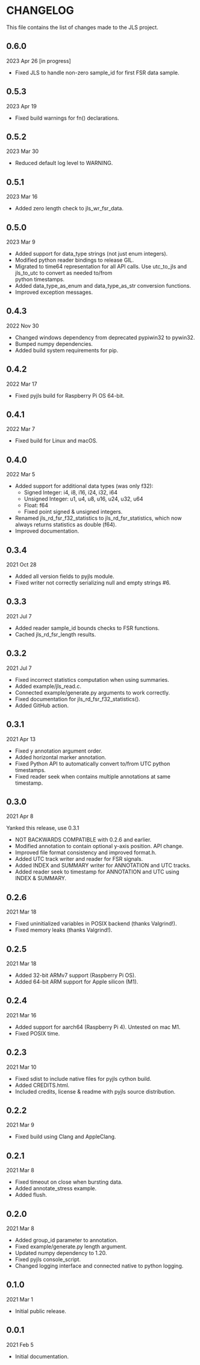 
# CHANGELOG

This file contains the list of changes made to the JLS project.


## 0.6.0

2023 Apr 26 [in progress]

* Fixed JLS to handle non-zero sample_id for first FSR data sample.


## 0.5.3

2023 Apr 19

* Fixed build warnings for fn() declarations.


## 0.5.2

2023 Mar 30

* Reduced default log level to WARNING.


## 0.5.1

2023 Mar 16

* Added zero length check to jls_wr_fsr_data.


## 0.5.0

2023 Mar 9

* Added support for data_type strings (not just enum integers).
* Modified python reader bindings to release GIL.
* Migrated to time64 representation for all API calls.
  Use utc_to_jls and jls_to_utc to convert as needed to/from  
  python timestamps.  
* Added data_type_as_enum and data_type_as_str conversion functions.
* Improved exception messages.


## 0.4.3

2022 Nov 30

* Changed windows dependency from deprecated pypiwin32 to pywin32.
* Bumped numpy dependencies.
* Added build system requirements for pip.


## 0.4.2

2022 Mar 17

* Fixed pyjls build for Raspberry Pi OS 64-bit.


## 0.4.1

2022 Mar 7

* Fixed build for Linux and macOS.


## 0.4.0

2022 Mar 5

* Added support for additional data types (was only f32):
  * Signed Integer: i4, i8, i16, i24, i32, i64
  * Unsigned Integer: u1, u4, u8, u16, u24, u32, u64
  * Float: f64
  * Fixed point signed & unsigned integers.
* Renamed jls_rd_fsr_f32_statistics to jls_rd_fsr_statistics, which now
  always returns statistics as double (f64). 
* Improved documentation.


## 0.3.4

2021 Oct 28

* Added all version fields to pyjls module.
* Fixed writer not correctly serializing null and empty strings #6.


## 0.3.3

2021 Jul 7

*   Added reader sample_id bounds checks to FSR functions.
*   Cached jls_rd_fsr_length results.


## 0.3.2

2021 Jul 7

*   Fixed incorrect statistics computation when using summaries.
*   Added example/jls_read.c.
*   Connected example/generate.py arguments to work correctly.
*   Fixed documentation for jls_rd_fsr_f32_statistics().
*   Added GitHub action.


## 0.3.1

2021 Apr 13

*   Fixed y annotation argument order.
*   Added horizontal marker annotation.
*   Fixed Python API to automatically convert to/from UTC python timestamps.
*   Fixed reader seek when contains multiple annotations at same timestamp.


## 0.3.0

2021 Apr 8

Yanked this release, use 0.3.1

*   NOT BACKWARDS COMPATIBLE with 0.2.6 and earlier.
*   Modified annotation to contain optional y-axis position.  API change.
*   Improved file format consistency and improved format.h.
*   Added UTC track writer and reader for FSR signals.
*   Added INDEX and SUMMARY writer for ANNOTATION and UTC tracks.
*   Added reader seek to timestamp for ANNOTATION and UTC using INDEX & SUMMARY.


## 0.2.6

2021 Mar 18

*   Fixed uninitialized variables in POSIX backend (thanks Valgrind!).
*   Fixed memory leaks (thanks Valgrind!).


## 0.2.5

2021 Mar 18

*   Added 32-bit ARMv7 support (Raspberry Pi OS).
*   Added 64-bit ARM support for Apple silicon (M1).


## 0.2.4

2021 Mar 16

*   Added support for aarch64 (Raspberry Pi 4).  Untested on mac M1.
*   Fixed POSIX time.


## 0.2.3

2021 Mar 10

*   Fixed sdist to include native files for pyjls cython build.
*   Added CREDITS.html.
*   Included credits, license & readme with pyjls source distribution.


## 0.2.2

2021 Mar 9

*   Fixed build using Clang and AppleClang.


## 0.2.1

2021 Mar 8

*   Fixed timeout on close when bursting data.
*   Added annotate_stress example.
*   Added flush.


## 0.2.0

2021 Mar 8

*   Added group_id parameter to annotation.
*   Fixed example/generate.py length argument.
*   Updated numpy dependency to 1.20.
*   Fixed pyjls console_script.
*   Changed logging interface and connected native to python logging.


## 0.1.0

2021 Mar 1

*   Initial public release.


## 0.0.1

2021 Feb 5

*   Initial documentation.
